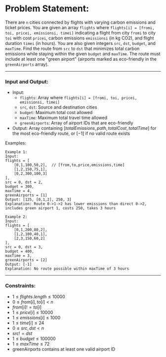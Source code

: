 #  Problem Statement:

There are `n` cities connected by flights with varying carbon emissions and ticket prices. You are given an array `flights` where `flights[i] = [fromi, toi, pricei, emissionsi, timei]` indicating a flight from city `fromi` to city `toi` with cost `pricei`, carbon emissions `emissionsi` (in kg CO2), and flight duration `timei` (in hours).
You are also given integers `src`, `dst`, `budget`, and `maxTime`. Find the route from `src` to `dst` that minimizes total carbon emissions while staying within the given `budget` and `maxTime`. The route must include at least one "green airport" (airports marked as eco-friendly in the `greenAirports` array).

---
### Input and Output:
- Input: 
  - `flights`: Array where `flights[i] = [fromi, toi, pricei, emissionsi, timei]`
  - `src`, `dst`: Source and destination cities
  - `budget`: Maximum total cost allowed
  - `maxTime`: Maximum total travel time allowed
  - `greenAirports`: Array of airport IDs that are eco-friendly
- Output: Array containing $[totalEmissions, path, totalCost, totalTime]$ for the most eco-friendly route, or $[-1]$ if no valid route exists

Examples:
```
Example 1:
Input: 
flights = [
    [0,1,100,50,2],  // [from,to,price,emissions,time]
    [1,2,150,75,1],
    [0,2,300,100,3]
], 
src = 0, dst = 2, 
budget = 300,
maxTime = 4,
greenAirports = [1]
Output: [125, [0,1,2], 250, 3]
Explanation: Route 0->1->2 has lower emissions than direct 0->2,
includes green airport 1, costs 250, takes 3 hours

Example 2:
Input:
flights = [
    [0,1,200,80,2],
    [1,2,100,40,1],
    [2,3,150,60,2]
],
src = 0, dst = 3,
budget = 400,
maxTime = 3,
greenAirports = [2]
Output: [-1]
Explanation: No route possible within maxTime of 3 hours
```

---

### Constraints:
- $1 ≤ flights.length ≤ 10000$
- $0 ≤ from[i], to[i] < n$
- $from[i] != to[i]$
- $1 ≤ price[i] ≤ 10000$
- $1 ≤ emissions[i] ≤ 1000$
- $1 ≤ time[i] ≤ 24$
- $0 ≤ src, dst < n$
- $src != dst$
- $1 ≤ budget ≤ 100000$
- $1 ≤ maxTime ≤ 72$
- greenAirports contains at least one valid airport ID

